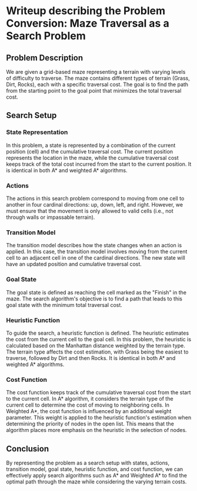 # Writeup describing the Problem Conversion: Maze Traversal as a Search Problem

## Problem Description

We are given a grid-based maze representing a terrain with varying levels of difficulty to traverse. The maze contains different types of terrain (Grass, Dirt, Rocks), each with a specific traversal cost. The goal is to find the path from the starting point to the goal point that minimizes the total traversal cost.

## Search Setup

### State Representation

In this problem, a state is represented by a combination of the current position (cell) and the cumulative traversal cost. The current position represents the location in the maze, while the cumulative traversal cost keeps track of the total cost incurred from the start to the current position. It is identical in both A* and weighted A* algorithms.

### Actions

The actions in this search problem correspond to moving from one cell to another in four cardinal directions: up, down, left, and right. However, we must ensure that the movement is only allowed to valid cells (i.e., not through walls or impassable terrain).

### Transition Model

The transition model describes how the state changes when an action is applied. In this case, the transition model involves moving from the current cell to an adjacent cell in one of the cardinal directions. The new state will have an updated position and cumulative traversal cost.

### Goal State

The goal state is defined as reaching the cell marked as the "Finish" in the maze. The search algorithm's objective is to find a path that leads to this goal state with the minimum total traversal cost.

### Heuristic Function

To guide the search, a heuristic function is defined. The heuristic estimates the cost from the current cell to the goal cell. In this problem, the heuristic is calculated based on the Manhattan distance weighted by the terrain type. The terrain type affects the cost estimation, with Grass being the easiest to traverse, followed by Dirt and then Rocks. It is identical in both A* and weighted A* algorithms.

### Cost Function

The cost function keeps track of the cumulative traversal cost from the start to the current cell. In A* algorithm, it considers the terrain type of the current cell to determine the cost of moving to neighboring cells. In Weighted A*, the cost function is influenced by an additional weight parameter. This weight is applied to the heuristic function's estimation when determining the priority of nodes in the open list. This means that the algorithm places more emphasis on the heuristic in the selection of nodes.

## Conclusion

By representing the problem as a search setup with states, actions, transition model, goal state, heuristic function, and cost function, we can effectively apply search algorithms such as A* and Weighted A* to find the optimal path through the maze while considering the varying terrain costs.